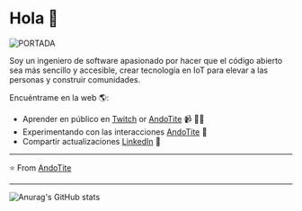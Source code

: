 # Hola 💬
![PORTADA](https://github.com/user-attachments/assets/1b1f6d8a-1522-42e2-80c1-99a667b2216b)

Soy un ingeniero de software apasionado por hacer que el código abierto sea más sencillo y accesible, crear tecnología en IoT para elevar a las personas y construir comunidades.

Encuéntrame en la web 🌎:
- Aprender en público en <a href="https://www.twitch.tv">Twitch</a> or <a href="https://www..">AndoTite</a> 📹 ✍🏾
- Experimentando con las interacciones <a href="https://codepen.io/pen/"> AndoTite</a> 🏓
- Compartir actualizaciones <a href="https://pe.linkedin.com/in/cesar-rubianes-ramos-a4817a322">LinkedIn</a> 💼


---
⭐️ From [AndoTite](https://github.com/AndoTite)
 
---
![Anurag's GitHub stats](https://github-readme-stats.vercel.app/api?username=AndoTite&show_icons=true&theme=transparent)


<!--
**AndoTite/AndoTite** is a ✨ _special_ ✨ repository because its `README.md` (this file) appears on your GitHub profile.

Here are some ideas to get you started:

- 🔭 I’m currently working on ...
- 🌱 I’m currently learning ...
- 👯 I’m looking to collaborate on ...
- 🤔 I’m looking for help with ...
- 💬 Ask me about ...
- 📫 How to reach me: ...
- 😄 Pronouns: ...
- ⚡ Fun fact: ...
-->

